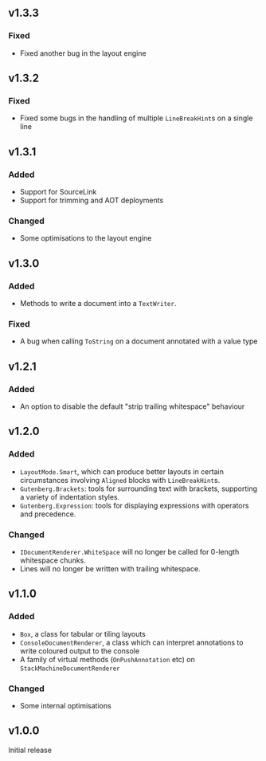 v1.3.3
------

### Fixed

* Fixed another bug in the layout engine


v1.3.2
------

### Fixed

* Fixed some bugs in the handling of multiple `LineBreakHint`s on a single line


v1.3.1
------

### Added

* Support for SourceLink
* Support for trimming and AOT deployments

### Changed

* Some optimisations to the layout engine

v1.3.0
------

### Added

* Methods to write a document into a `TextWriter`.


### Fixed

* A bug when calling `ToString` on a document annotated with a value type


v1.2.1
------

### Added

* An option to disable the default "strip trailing whitespace" behaviour


v1.2.0
------

### Added

* `LayoutMode.Smart`, which can produce better layouts in certain circumstances involving `Aligned` blocks with `LineBreakHint`s.
* `Gutenberg.Brackets`: tools for surrounding text with brackets, supporting a variety of indentation styles.
* `Gutenberg.Expression`: tools for displaying expressions with operators and precedence.

### Changed

* `IDocumentRenderer.WhiteSpace` will no longer be called for 0-length whitespace chunks.
* Lines will no longer be written with trailing whitespace.


v1.1.0
------

### Added

* `Box`, a class for tabular or tiling layouts
* `ConsoleDocumentRenderer`, a class which can interpret annotations to write coloured output to the console
* A family of virtual methods (`OnPushAnnotation` etc) on `StackMachineDocumentRenderer`

### Changed
* Some internal optimisations


v1.0.0
------

Initial release
